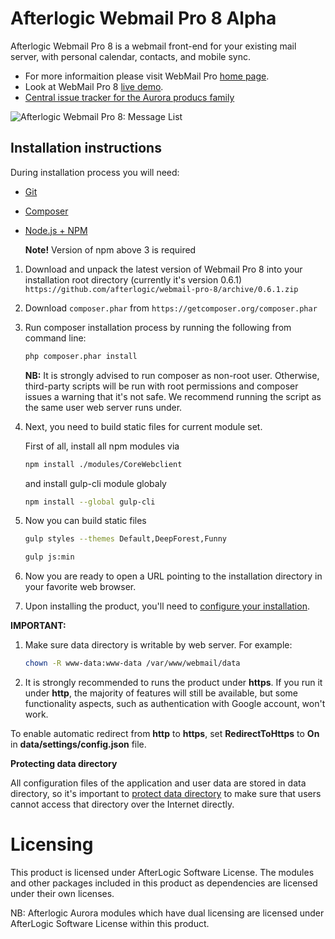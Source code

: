 # Afterlogic Webmail Pro 8 Alpha
Afterlogic Webmail Pro 8 is a webmail front-end for your existing mail server, with personal calendar, contacts, and mobile sync.

- For more informaition please visit WebMail Pro [home page](https://afterlogic.com/webmail-pro-8).
- Look at WebMail Pro 8 [live demo](https://pro8.afterlogic.com).
- [Central issue tracker for the Aurora producs family](https://github.com/afterlogic/aurora-platform/issues)

![Afterlogic Webmail Pro 8: Message List](https://afterlogic.org/images/products/wmp8/screens/wmp8-message-list.png)


## Installation instructions

During installation process you will need:
* [Git](https://git-scm.com/downloads)
* [Composer](https://getcomposer.org/download/)
* [Node.js + NPM](https://nodejs.org/en/)
    
    **Note!** Version of npm above 3 is required

1. Download and unpack the latest version of Webmail Pro 8 into your installation root directory (currently it's version 0.6.1)  `https://github.com/afterlogic/webmail-pro-8/archive/0.6.1.zip`

3. Download `composer.phar` from `https://getcomposer.org/composer.phar`

4. Run composer installation process by running the following from command line:
    ```bash
    php composer.phar install
    ```

    **NB:** It is strongly advised to run composer as non-root user. Otherwise, third-party scripts will be run with root permissions and composer issues a warning that it's not safe. We recommend running the script as the same user web server runs under.

5. Next, you need to build static files for current module set.

      First of all, install all npm modules via
      ```bash
      npm install ./modules/CoreWebclient
      ```
      and install gulp-cli module globaly 
      ```bash
      npm install --global gulp-cli
      ```

6. Now you can build static files
    ```bash
    gulp styles --themes Default,DeepForest,Funny
    ```

    ```bash
    gulp js:min
    ```
  
7. Now you are ready to open a URL pointing to the installation directory in your favorite web browser.

8. Upon installing the product, you'll need to [configure your installation](https://afterlogic.com/docs/webmail-pro-8/configuring-webmail).

**IMPORTANT:**

1. Make sure data directory is writable by web server. For example:
    ```bash
    chown -R www-data:www-data /var/www/webmail/data
    ```

2. It is strongly recommended to runs the product under **https**. If you run it under **http**, the majority of features will still be available, but some functionality aspects, such as authentication with Google account, won't work.

To enable automatic redirect from **http** to **https**, set **RedirectToHttps** to **On** in **data/settings/config.json** file.

**Protecting data directory**

All configuration files of the application and user data are stored in data directory, so it's important to [protect data directory](https://afterlogic.com/docs/webmail-pro-8/security/protecting-data-directory) to make sure that users cannot access that directory over the Internet directly. 

# Licensing
This product is licensed under AfterLogic Software License. The modules and other packages included in this product as dependencies are licensed under their own licenses.

NB: Afterlogic Aurora modules which have dual licensing are licensed under AfterLogic Software License within this product.
